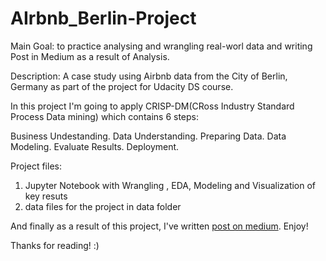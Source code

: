 # AIrbnb_Berlin-Project

Main Goal: to practice analysing and wrangling real-worl data and writing Post in Medium as a result of Analysis.

Description: A case study using Airbnb data from the City of Berlin, Germany as part of the project for Udacity DS course.

In this project I'm going to apply CRISP-DM(CRoss Industry Standard Process Data mining) which contains 6 steps:

Business Undestanding.
Data Understanding.
Preparing Data.
Data Modeling.
Evaluate Results.
Deployment.


Project files:
1. Jupyter Notebook with Wrangling , EDA, Modeling and  Visualization of  key resuts
2. data files for the project in data folder

And finally as a result of this project, I've written [post on medium](https://medium.com/@kateisaieva/using-ml-prediction-to-maximise-income-with-airbnb-d84a36d86fb0). Enjoy!

Thanks for reading! :)
